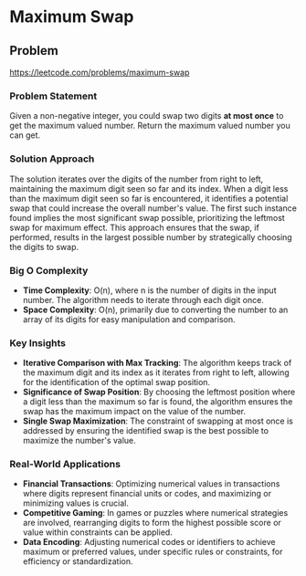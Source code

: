 # Maximum Swap

## Problem
https://leetcode.com/problems/maximum-swap

### Problem Statement
Given a non-negative integer, you could swap two digits **at most once** to get the maximum valued number. Return the maximum valued number you can get.

### Solution Approach
The solution iterates over the digits of the number from right to left, maintaining the maximum digit seen so far and its index. When a digit less than the maximum digit seen so far is encountered, it identifies a potential swap that could increase the overall number's value. The first such instance found implies the most significant swap possible, prioritizing the leftmost swap for maximum effect. This approach ensures that the swap, if performed, results in the largest possible number by strategically choosing the digits to swap.

### Big O Complexity
- **Time Complexity**: O(n), where n is the number of digits in the input number. The algorithm needs to iterate through each digit once.
- **Space Complexity**: O(n), primarily due to converting the number to an array of its digits for easy manipulation and comparison.

### Key Insights
- **Iterative Comparison with Max Tracking**: The algorithm keeps track of the maximum digit and its index as it iterates from right to left, allowing for the identification of the optimal swap position.
- **Significance of Swap Position**: By choosing the leftmost position where a digit less than the maximum so far is found, the algorithm ensures the swap has the maximum impact on the value of the number.
- **Single Swap Maximization**: The constraint of swapping at most once is addressed by ensuring the identified swap is the best possible to maximize the number's value.

### Real-World Applications
- **Financial Transactions**: Optimizing numerical values in transactions where digits represent financial units or codes, and maximizing or minimizing values is crucial.
- **Competitive Gaming**: In games or puzzles where numerical strategies are involved, rearranging digits to form the highest possible score or value within constraints can be applied.
- **Data Encoding**: Adjusting numerical codes or identifiers to achieve maximum or preferred values, under specific rules or constraints, for efficiency or standardization.
